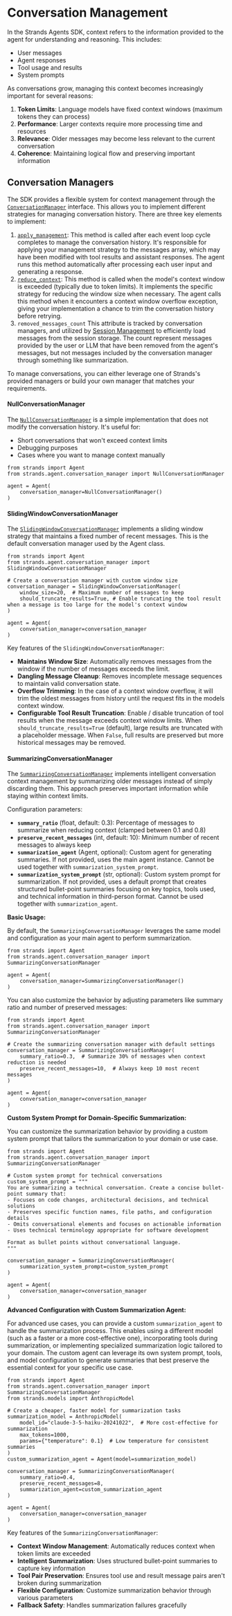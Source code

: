 # Conversation Management

In the Strands Agents SDK, context refers to the information provided to the agent for understanding and reasoning. This includes:

- User messages
- Agent responses
- Tool usage and results
- System prompts

As conversations grow, managing this context becomes increasingly important for several reasons:

1. **Token Limits**: Language models have fixed context windows (maximum tokens they can process)
1. **Performance**: Larger contexts require more processing time and resources
1. **Relevance**: Older messages may become less relevant to the current conversation
1. **Coherence**: Maintaining logical flow and preserving important information

## Conversation Managers

The SDK provides a flexible system for context management through the [`ConversationManager`](../../../../api-reference/agent/#strands.agent.conversation_manager.conversation_manager.ConversationManager) interface. This allows you to implement different strategies for managing conversation history. There are three key elements to implement:

1. [`apply_management`](../../../../api-reference/agent/#strands.agent.conversation_manager.conversation_manager.ConversationManager.apply_management): This method is called after each event loop cycle completes to manage the conversation history. It's responsible for applying your management strategy to the messages array, which may have been modified with tool results and assistant responses. The agent runs this method automatically after processing each user input and generating a response.
1. [`reduce_context`](../../../../api-reference/agent/#strands.agent.conversation_manager.conversation_manager.ConversationManager.reduce_context): This method is called when the model's context window is exceeded (typically due to token limits). It implements the specific strategy for reducing the window size when necessary. The agent calls this method when it encounters a context window overflow exception, giving your implementation a chance to trim the conversation history before retrying.
1. `removed_messages_count` This attribute is tracked by conversation managers, and utilized by [Session Management](../session-management/) to efficiently load messages from the session storage. The count represent messages provided by the user or LLM that have been removed from the agent's messages, but not messages included by the conversation manager through something like summarization.

To manage conversations, you can either leverage one of Strands's provided managers or build your own manager that matches your requirements.

#### NullConversationManager

The [`NullConversationManager`](../../../../api-reference/agent/#strands.agent.conversation_manager.null_conversation_manager.NullConversationManager) is a simple implementation that does not modify the conversation history. It's useful for:

- Short conversations that won't exceed context limits
- Debugging purposes
- Cases where you want to manage context manually

```
from strands import Agent
from strands.agent.conversation_manager import NullConversationManager

agent = Agent(
    conversation_manager=NullConversationManager()
)
```

#### SlidingWindowConversationManager

The [`SlidingWindowConversationManager`](../../../../api-reference/agent/#strands.agent.conversation_manager.sliding_window_conversation_manager.SlidingWindowConversationManager) implements a sliding window strategy that maintains a fixed number of recent messages. This is the default conversation manager used by the Agent class.

```
from strands import Agent
from strands.agent.conversation_manager import SlidingWindowConversationManager

# Create a conversation manager with custom window size
conversation_manager = SlidingWindowConversationManager(
    window_size=20,  # Maximum number of messages to keep
    should_truncate_results=True, # Enable truncating the tool result when a message is too large for the model's context window 
)

agent = Agent(
    conversation_manager=conversation_manager
)
```

Key features of the `SlidingWindowConversationManager`:

- **Maintains Window Size**: Automatically removes messages from the window if the number of messages exceeds the limit.
- **Dangling Message Cleanup**: Removes incomplete message sequences to maintain valid conversation state.
- **Overflow Trimming**: In the case of a context window overflow, it will trim the oldest messages from history until the request fits in the models context window.
- **Configurable Tool Result Truncation**: Enable / disable truncation of tool results when the message exceeds context window limits. When `should_truncate_results=True` (default), large results are truncated with a placeholder message. When `False`, full results are preserved but more historical messages may be removed.

#### SummarizingConversationManager

The [`SummarizingConversationManager`](../../../../api-reference/agent/#strands.agent.conversation_manager.summarizing_conversation_manager.SummarizingConversationManager) implements intelligent conversation context management by summarizing older messages instead of simply discarding them. This approach preserves important information while staying within context limits.

Configuration parameters:

- **`summary_ratio`** (float, default: 0.3): Percentage of messages to summarize when reducing context (clamped between 0.1 and 0.8)
- **`preserve_recent_messages`** (int, default: 10): Minimum number of recent messages to always keep
- **`summarization_agent`** (Agent, optional): Custom agent for generating summaries. If not provided, uses the main agent instance. Cannot be used together with `summarization_system_prompt`.
- **`summarization_system_prompt`** (str, optional): Custom system prompt for summarization. If not provided, uses a default prompt that creates structured bullet-point summaries focusing on key topics, tools used, and technical information in third-person format. Cannot be used together with `summarization_agent`.

**Basic Usage:**

By default, the `SummarizingConversationManager` leverages the same model and configuration as your main agent to perform summarization.

```
from strands import Agent
from strands.agent.conversation_manager import SummarizingConversationManager

agent = Agent(
    conversation_manager=SummarizingConversationManager()
)
```

You can also customize the behavior by adjusting parameters like summary ratio and number of preserved messages:

```
from strands import Agent
from strands.agent.conversation_manager import SummarizingConversationManager

# Create the summarizing conversation manager with default settings
conversation_manager = SummarizingConversationManager(
    summary_ratio=0.3,  # Summarize 30% of messages when context reduction is needed
    preserve_recent_messages=10,  # Always keep 10 most recent messages
)

agent = Agent(
    conversation_manager=conversation_manager
)
```

**Custom System Prompt for Domain-Specific Summarization:**

You can customize the summarization behavior by providing a custom system prompt that tailors the summarization to your domain or use case.

```
from strands import Agent
from strands.agent.conversation_manager import SummarizingConversationManager

# Custom system prompt for technical conversations
custom_system_prompt = """
You are summarizing a technical conversation. Create a concise bullet-point summary that:
- Focuses on code changes, architectural decisions, and technical solutions
- Preserves specific function names, file paths, and configuration details
- Omits conversational elements and focuses on actionable information
- Uses technical terminology appropriate for software development

Format as bullet points without conversational language.
"""

conversation_manager = SummarizingConversationManager(
    summarization_system_prompt=custom_system_prompt
)

agent = Agent(
    conversation_manager=conversation_manager
)
```

**Advanced Configuration with Custom Summarization Agent:**

For advanced use cases, you can provide a custom `summarization_agent` to handle the summarization process. This enables using a different model (such as a faster or a more cost-effective one), incorporating tools during summarization, or implementing specialized summarization logic tailored to your domain. The custom agent can leverage its own system prompt, tools, and model configuration to generate summaries that best preserve the essential context for your specific use case.

```
from strands import Agent
from strands.agent.conversation_manager import SummarizingConversationManager
from strands.models import AnthropicModel

# Create a cheaper, faster model for summarization tasks
summarization_model = AnthropicModel(
    model_id="claude-3-5-haiku-20241022",  # More cost-effective for summarization
    max_tokens=1000,
    params={"temperature": 0.1}  # Low temperature for consistent summaries
)
custom_summarization_agent = Agent(model=summarization_model)

conversation_manager = SummarizingConversationManager(
    summary_ratio=0.4,
    preserve_recent_messages=8,
    summarization_agent=custom_summarization_agent
)

agent = Agent(
    conversation_manager=conversation_manager
)
```

Key features of the `SummarizingConversationManager`:

- **Context Window Management**: Automatically reduces context when token limits are exceeded
- **Intelligent Summarization**: Uses structured bullet-point summaries to capture key information
- **Tool Pair Preservation**: Ensures tool use and result message pairs aren't broken during summarization
- **Flexible Configuration**: Customize summarization behavior through various parameters
- **Fallback Safety**: Handles summarization failures gracefully
